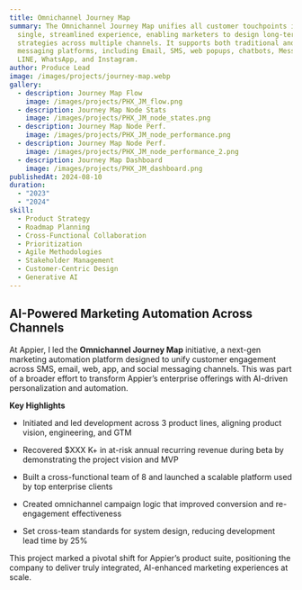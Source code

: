```yaml
---
title: Omnichannel Journey Map
summary: The Omnichannel Journey Map unifies all customer touchpoints into a
  single, streamlined experience, enabling marketers to design long-term
  strategies across multiple channels. It supports both traditional and social
  messaging platforms, including Email, SMS, web popups, chatbots, Messenger,
  LINE, WhatsApp, and Instagram.
author: Produce Lead
image: /images/projects/journey-map.webp
gallery:
  - description: Journey Map Flow
    image: /images/projects/PHX_JM_flow.png
  - description: Journey Map Node Stats
    image: /images/projects/PHX_JM_node_states.png
  - description: Journey Map Node Perf.
    image: /images/projects/PHX_JM_node_performance.png
  - description: Journey Map Node Perf.
    image: /images/projects/PHX_JM_node_performance_2.png
  - description: Journey Map Dashboard
    image: /images/projects/PHX_JM_dashboard.png
publishedAt: 2024-08-10
duration:
  - "2023"
  - "2024"
skill:
  - Product Strategy
  - Roadmap Planning
  - Cross-Functional Collaboration
  - Prioritization
  - Agile Methodologies
  - Stakeholder Management
  - Customer-Centric Design
  - Generative AI
---
```

## **AI-Powered Marketing Automation Across Channels**

At Appier, I led the **Omnichannel Journey Map** initiative, a next-gen marketing automation platform designed to unify customer engagement across SMS, email, web, app, and social messaging channels. This was part of a broader effort to transform Appier’s enterprise offerings with AI-driven personalization and automation.

**Key Highlights**

*   Initiated and led development across 3 product lines, aligning product vision, engineering, and GTM
    
*   Recovered $XXX K+ in at-risk annual recurring revenue during beta by demonstrating the project vision and MVP
    
*   Built a cross-functional team of 8 and launched a scalable platform used by top enterprise clients
    
*   Created omnichannel campaign logic that improved conversion and re-engagement effectiveness
    
*   Set cross-team standards for system design, reducing development lead time by 25%
    

This project marked a pivotal shift for Appier’s product suite, positioning the company to deliver truly integrated, AI-enhanced marketing experiences at scale.